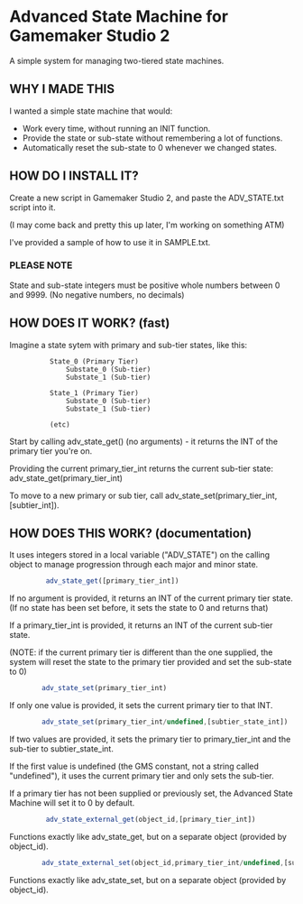 # Advanced State Machine for Gamemaker Studio 2

A simple system for managing two-tiered state machines.

## WHY I MADE THIS

I wanted a simple state machine that would:
  * Work every time, without running an INIT function.
  * Provide the state or sub-state without remembering a lot of functions.
  * Automatically reset the sub-state to 0 whenever we changed states.
      

##  HOW DO I INSTALL IT?

Create a new script in Gamemaker Studio 2, and paste the ADV_STATE.txt script into it. 

(I may come back and pretty this up later, I'm working on something ATM)

I've provided a sample of how to use it in SAMPLE.txt.
      

### PLEASE NOTE

State and sub-state integers must be positive whole numbers between 0 and 9999.  (No negative numbers, no decimals)



## HOW DOES IT WORK? (fast)

Imagine a state sytem with primary and sub-tier states, like this:

```      
          State_0 (Primary Tier)
              Substate_0 (Sub-tier)
              Substate_1 (Sub-tier)

          State_1 (Primary Tier)
              Substate_0 (Sub-tier)
              Substate_1 (Sub-tier)
          
          (etc)
```

Start by calling adv_state_get() (no arguments) - it returns the INT of the primary tier you're on.

Providing the current primary_tier_int returns the current sub-tier state: adv_state_get(primary_tier_int)

To move to a new primary or sub tier, call adv_state_set(primary_tier_int,[subtier_int]).


## HOW DOES THIS WORK? (documentation)
    
It uses integers stored in a local variable ("ADV_STATE") on the calling object to manage progression through each major and minor state.

````javascript
         adv_state_get([primary_tier_int])
````

If no argument is provided, it returns an INT of the current primary tier state. (If no state has been set before, it sets the state to 0 and returns that)

If a primary_tier_int is provided, it returns an INT of the current sub-tier state.

(NOTE: if the current primary tier is different than the one supplied, the system will reset the state to the primary tier provided and set the sub-state to 0)

        
````javascript    
        adv_state_set(primary_tier_int)
````        

If only one value is provided, it sets the current primary tier to that INT.

````javascript
        adv_state_set(primary_tier_int/undefined,[subtier_state_int])
````

If two values are provided, it sets the primary tier to primary_tier_int and the sub-tier to subtier_state_int.

If the first value is undefined (the GMS constant, not a string called "undefined"), it uses the current primary tier and only sets the sub-tier.

If a primary tier has not been supplied or previously set, the Advanced State Machine will set it to 0 by default.



````javascript
         adv_state_external_get(object_id,[primary_tier_int])
````

Functions exactly like adv_state_get, but on a separate object (provided by object_id).


````javascript
        adv_state_external_set(object_id,primary_tier_int/undefined,[subtier_state_int])
````

Functions exactly like adv_state_set, but on a separate object (provided by object_id).

